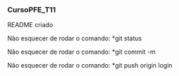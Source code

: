 ### CursoPFE_T11

README criado 

Não esquecer de rodar o comando: *git status

Não esquecer de rodar o comando: *git commit -m

Não esquecer de rodar o comando: *git push origin login 
